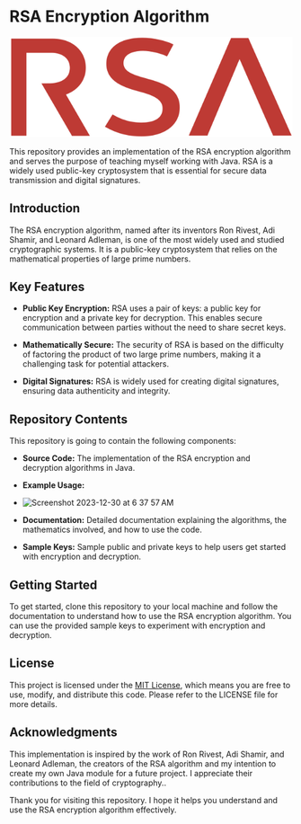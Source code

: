 # RSA Encryption Algorithm

![RSA Logo](RSA_Security_logo2.svg.png)

This repository provides an implementation of the RSA encryption algorithm and serves the purpose of teaching myself working with Java. RSA is a widely used public-key cryptosystem that is essential for secure data transmission and digital signatures.

## Introduction

The RSA encryption algorithm, named after its inventors Ron Rivest, Adi Shamir, and Leonard Adleman, is one of the most widely used and studied cryptographic systems. It is a public-key cryptosystem that relies on the mathematical properties of large prime numbers.

## Key Features

- **Public Key Encryption:** RSA uses a pair of keys: a public key for encryption and a private key for decryption. This enables secure communication between parties without the need to share secret keys.

- **Mathematically Secure:** The security of RSA is based on the difficulty of factoring the product of two large prime numbers, making it a challenging task for potential attackers.

- **Digital Signatures:** RSA is widely used for creating digital signatures, ensuring data authenticity and integrity.

## Repository Contents

This repository is going to contain the following components:

- **Source Code:** The implementation of the RSA encryption and decryption algorithms in Java.

- **Example Usage:**
- <img width="850" alt="Screenshot 2023-12-30 at 6 37 57 AM" src="https://github.com/Deep03/RSA-Algorithm/assets/59480224/3ef8ea45-582b-447e-bfd1-ded8ab640938">


- **Documentation:** Detailed documentation explaining the algorithms, the mathematics involved, and how to use the code.

- **Sample Keys:** Sample public and private keys to help users get started with encryption and decryption.

## Getting Started

To get started, clone this repository to your local machine and follow the documentation to understand how to use the RSA encryption algorithm. You can use the provided sample keys to experiment with encryption and decryption.

## License

This project is licensed under the [MIT License](LICENSE), which means you are free to use, modify, and distribute this code. Please refer to the LICENSE file for more details.

## Acknowledgments

This implementation is inspired by the work of Ron Rivest, Adi Shamir, and Leonard Adleman, the creators of the RSA algorithm and my intention to create my own Java module for a future project. I appreciate their contributions to the field of cryptography..

Thank you for visiting this repository. I hope it helps you understand and use the RSA encryption algorithm effectively.
